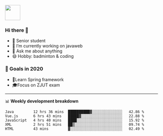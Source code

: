 <img src="https://github.com/egoist/egoist/raw/master/balloon.gif" width="50">

### Hi there 🐏

- 🌱 Senior student
- 🔭 I’m currently working on javaweb
- 💬 Ask me about anything
- 😄 Hobby: badminton & coding

### 🚀 Goals in 2020
+ 🍃Learn Spring framework
+ 🎓Focus on ZJUT exam
-------

📊 **Weekly development breakdown**
<!--START_SECTION:waka-->
```text
Java         12 hrs 36 mins  ██████████▓░░░░░░░░░░░░░░   42.86 % 
Vue.js       6 hrs 43 mins   █████▓░░░░░░░░░░░░░░░░░░░   22.88 % 
JavaScript   4 hrs 40 mins   ████░░░░░░░░░░░░░░░░░░░░░   15.92 % 
XML          2 hrs 51 mins   ██▒░░░░░░░░░░░░░░░░░░░░░░   09.74 % 
HTML         43 mins         ▓░░░░░░░░░░░░░░░░░░░░░░░░   02.49 % 
```
<!--END_SECTION:waka-->
